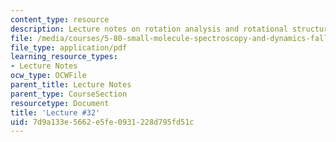 ```yaml
---
content_type: resource
description: Lecture notes on rotation analysis and rotational structure.
file: /media/courses/5-80-small-molecule-spectroscopy-and-dynamics-fall-2008/7d9a133e5662e5fe0931228d795fd51c_32_580ln_fa08.pdf
file_type: application/pdf
learning_resource_types:
- Lecture Notes
ocw_type: OCWFile
parent_title: Lecture Notes
parent_type: CourseSection
resourcetype: Document
title: 'Lecture #32'
uid: 7d9a133e-5662-e5fe-0931-228d795fd51c
---
```


